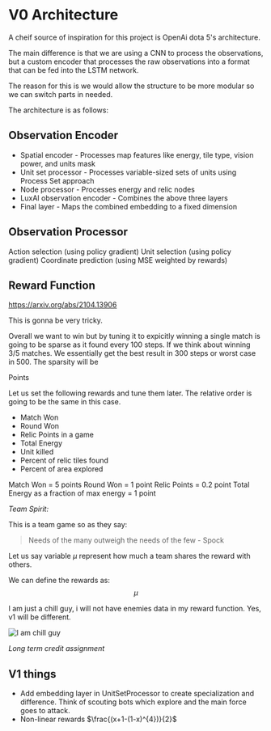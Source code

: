 # V0 Architecture

A cheif source of inspiration for this project is OpenAi dota 5's architecture.

The main difference is that we are using a CNN to process the observations, but a custom encoder that processes the raw observations into a format that can be fed into the LSTM network.

The reason for this is we would allow the structure to be more modular so we can switch parts in needed.

The architecture is as follows:

## Observation Encoder
* Spatial encoder - Processes map features like energy, tile type, vision power, and units mask
* Unit set processor - Processes variable-sized sets of units using Process Set approach
* Node processor - Processes energy and relic nodes
* LuxAI observation encoder - Combines the above three layers
* Final layer - Maps the combined embedding to a fixed dimension

## Observation Processor

Action selection (using policy gradient)
Unit selection (using policy gradient)
Coordinate prediction (using MSE weighted by rewards)

## Reward Function

https://arxiv.org/abs/2104.13906

This is gonna be very tricky.

Overall we want to win but by tuning it to expicitly winning a single match is going to be sparse as it found every 100 steps.
If we think about winning 3/5 matches. We essentially get the best result in 300 steps or worst case in 500. The sparsity will be

Points

Let us set the following rewards and tune them later. The relative order is going to be the same in this case.
* Match Won
* Round Won
* Relic Points in a game
* Total Energy
* Unit killed
* Percent of relic tiles found
* Percent of area explored

Match Won = 5 points
Round Won = 1 point
Relic Points = 0.2 point
Total Energy as a fraction of max energy = 1 point

*Team Spirit:*

This is a team game so as they say:

> Needs of the many outweigh the needs of the few - Spock

Let us say variable $\mu$ represent how much a team shares the reward with others.

We can define the rewards as:
$$ \mu  $$

I am just a chill guy, i will not have enemies data in my reward function. Yes, v1 will be different.

![I am chill guy](https://i1.sndcdn.com/artworks-9nBKzBuDB1qvt2pp-tfzeGw-t500x500.png)

*Long term credit assignment*




## V1 things

* Add embedding layer in UnitSetProcessor to create specialization and difference. Think of scouting bots which explore and the main force goes to attack.
* Non-linear rewards $\frac{(x+1-(1-x)^{4})}{2}$
